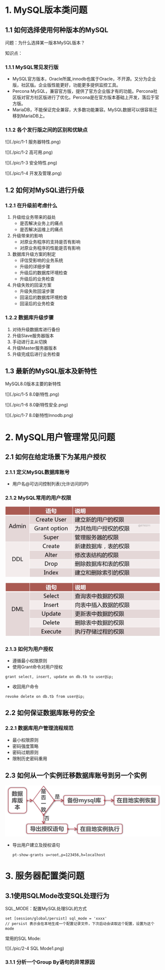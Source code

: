 # 1. MySQL版本类问题

## 1.1 如何选择使用何种版本的MySQL

问题：为什么选择某一版本MySQL版本？

知识点：

### 1.1.1 MySQL常见发行版

- MySQL官方版本，Oracle所属,innodb也属于Oracle，不开源。又分为企业版，社区版。企业版性能更好，功能更多提供监控工具。
- Percona MySQL，兼容官方版，提供了官方企业版才有的功能。Percona社区版对官方社区版进行了优化。Percona是在官方版本基础上开发，落后于官方版。
- MariaDB，不能保证完全兼容，大多数功能兼容。MySQL数据可以很容易迁移到MariaDB上。

### 1.1.2 各个发行版之间的区别和优缺点

![](./pic/1-1 服务器特性.png)

![](./pic/1-2 高可用.png)

![](./pic/1-3 安全特性.png)

![](./pic/1-4 开发及管理.png)

## 1.2 如何对MySQL进行升级

### 1.2.1 在升级前考虑什么

1. 升级给业务带来的益处
   - 是否解决业务上的痛点
   - 是否解决运维上的痛点
2. 升级带来的影响
   - 对原业务程序的支持是否有影响
   - 对原业务程序的性能是否有影响
3. 数据库升级方案的制定
   - 评估受影响的业务系统
   - 升级的详细步骤
   - 升级后的数据库环境检查
   - 升级后的业务检查
4. 升级失败的回滚方案
   - 升级失败回滚步骤
   - 回滚后的数据库环境检查
   - 回滚后的业务检查

### 1.2.2 数据库升级步骤

1. 对待升级数据库进行备份
2. 升级Slave服务器版本
3. 手动进行主从切换
4. 升级Master服务器版本
5. 升级完成后进行业务检查

## 1.3 最新的MySQL版本及新特性

MySQL8.0版本主要的新特性

![](./pic/1-5 8.0新特性.png)

![](./pic/1-6 8.0新特性安全.png)

![](./pic/1-7 8.0新特性Innodb.png)

# 2. MySQL用户管理常见问题

## 2.1 如何在给定场景下为某用户授权

### 2.1.1 定义MySQL数据库账号

- 用户名@可访问控制列表(允许访问的IP)

### 2.1.2 MySQL常用的用户权限

![](./pic/2-1用户权限.png)

![](./pic/2-2用户权限2.png)

### 2.1.3 如何为用户授权

- 遵循最小权限原则
- 使用Grant命令对用户授权

```mysql
grant select, insert, update on db.tb to user@ip;
```

- 收回用户命令

```mysql
revoke delete on db.tb from user@ip;
```



## 2.2 如何保证数据库账号的安全

### 2.2.1 数据库用户管理流程规范

- 最小权限原则
- 密码强度策略
- 密码过期原则
- 限制历史密码重用

## 2.3 如何从一个实例迁移数据库账号到另一个实例

![](./pic/2-3迁移账户.png)

- 导出用户建立及授权语句

  ```mysql
  pt-show-grants u=root,p=123456,h=localhost
  ```



# 3. 服务器配置类问题

## 3.1使用SQLMode改变SQL处理行为

SQL_MODE：配置MySQL处理SQL的方式

```mysql
set [session/global/persist] sql_mode = 'xxxx'
// persist 表示会在本地生成一个配置记录文件，下次启动会读取这个配置，设置为这个mode
```

常用的SQL Mode:

![](./pic/2-4 SQL Mode1.png)

### 3.1.1 分析一个Group By语句的异常原因

